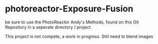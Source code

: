 # photoreactor-Exposure-Fusion


be sure to use the PhotoReactor Andy's Methods, found on this Git Repository in a seperate directory / project

This project is not compete, a work in progress.  Still need to blend images
